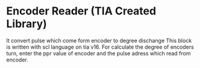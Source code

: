 # Encoder Reader (TIA Created Library)
It convert pulse which come form encoder to degree dischange
This block is written with scl language on tia v16. For calculate the degree of encoders turn, enter the ppr value of encoder and the pulse adress which read from encoder.
